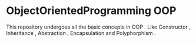 # ObjectOrientedProgramming OOP

This repository undergoes all the basic concepts in OOP . Like Constructor , Inheritance , Abstraction , Encapsulation and Polyphorphism . 

